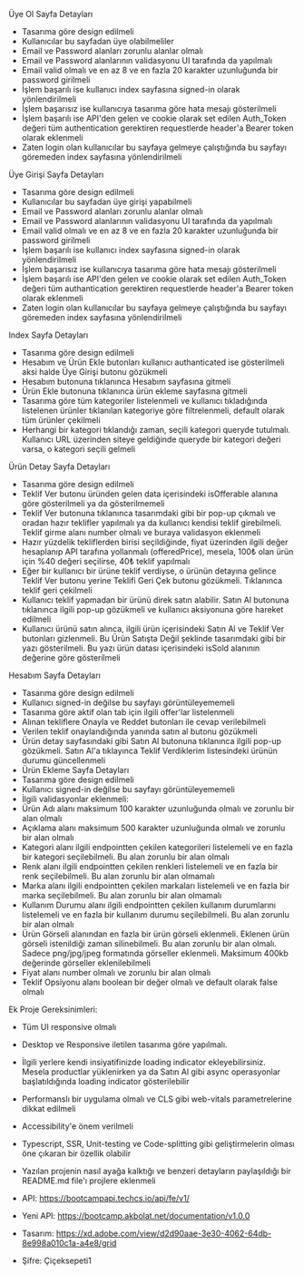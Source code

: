 Üye Ol Sayfa Detayları

- Tasarıma göre design edilmeli
- Kullanıcılar bu sayfadan üye olabilmeliler
- Email ve Password alanları zorunlu alanlar olmalı
- Email ve Password alanlarının validasyonu UI tarafında da yapılmalı
- Email valid olmalı ve en az 8 ve en fazla 20 karakter uzunluğunda bir password girilmeli
- İşlem başarılı ise kullanıcı index sayfasına signed-in olarak yönlendirilmeli
- İşlem başarısız ise kullanıcıya tasarıma göre hata mesajı gösterilmeli
- İşlem başarılı ise API'den gelen ve cookie olarak set edilen Auth_Token değeri tüm
  authentication gerektiren requestlerde header'a Bearer token olarak eklenmeli
- Zaten login olan kullanıcılar bu sayfaya gelmeye çalıştığında bu sayfayı göremeden index
  sayfasına yönlendirilmeli

Üye Girişi Sayfa Detayları

- Tasarıma göre design edilmeli
- Kullanıcılar bu sayfadan üye girişi yapabilmeli
- Email ve Password alanları zorunlu alanlar olmalı
- Email ve Password alanlarının validasyonu UI tarafında da yapılmalı
- Email valid olmalı ve en az 8 ve en fazla 20 karakter uzunluğunda bir password girilmeli
- İşlem başarılı ise kullanıcı index sayfasına signed-in olarak yönlendirilmeli
- İşlem başarısız ise kullanıcıya tasarıma göre hata mesajı gösterilmeli
- İşlem başarılı ise API'den gelen ve cookie olarak set edilen Auth_Token değeri tüm
  authantication gerektiren requestlerde header'a Bearer token olarak eklenmeli
- Zaten login olan kullanıcılar bu sayfaya gelmeye çalıştığında bu sayfayı göremeden index
  sayfasına yönlendirilmeli

Index Sayfa Detayları

- Tasarıma göre design edilmeli
- Hesabım ve Ürün Ekle butonları kullanıcı authanticated ise gösterilmeli aksi halde Üye
  Girişi butonu gözükmeli
- Hesabım butonuna tıklanınca Hesabım sayfasına gitmeli
- Ürün Ekle butonuna tıklanınca ürün ekleme sayfasına gitmeli
- Tasarıma göre tüm kategoriler listelenmeli ve kullanıcı tıkladığında listelenen ürünler
  tıklanılan kategoriye göre filtrelenmeli, default olarak tüm ürünler çekilmeli
- Herhangi bir kategori tıklandığı zaman, seçili kategori queryde tutulmalı. Kullanıcı URL
  üzerinden siteye geldiğinde queryde bir kategori değeri varsa, o kategori seçili gelmeli

Ürün Detay Sayfa Detayları

- Tasarıma göre design edilmeli
- Teklif Ver butonu üründen gelen data içerisindeki isOfferable alanına göre gösterilmeli ya
  da gösterilmemeli
- Teklif Ver butonuna tıklanınca tasarımdaki gibi bir pop-up çıkmalı ve oradan hazır teklifler
  yapılmalı ya da kullanıcı kendisi teklif girebilmeli. Teklif girme alanı number olmalı ve
  buraya validasyon eklenmeli
- Hazır yüzdelik tekliflerden birisi seçildiğinde, fiyat üzerinden ilgili değer hesaplanıp API
  tarafına yollanmalı (offeredPrice), mesela, 100₺ olan ürün için %40 değeri seçilirse, 40₺
  teklif yapılmalı
- Eğer bir kullanıcı bir ürüne teklif verdiyse, o ürünün detayına gelince Teklif Ver butonu
  yerine Teklifi Geri Çek butonu gözükmeli. Tıklanınca teklif geri çekilmeli
- Kullanıcı teklif yapmadan bir ürünü direk satın alabilir. Satın Al butonuna tıklanınca ilgili
  pop-up gözükmeli ve kullanıcı aksiyonuna göre hareket edilmeli
- Kullanıcı ürünü satın alınca, ilgili ürün içerisindeki Satın Al ve Teklif Ver butonları
  gizlenmeli. Bu Ürün Satışta Değil şeklinde tasarımdaki gibi bir yazı gösterilmeli. Bu yazı
  ürün datası içerisindeki isSold alanının değerine göre gösterilmeli

Hesabım Sayfa Detayları

- Tasarıma göre design edilmeli
- Kullanıcı signed-in değilse bu sayfayı görüntüleyememeli
- Tasarıma göre aktif olan tab için ilgili offer'lar listelenmeli
- Alınan tekliflere Onayla ve Reddet butonları ile cevap verilebilmeli
- Verilen teklif onaylandığında yanında satın al butonu gözükmeli
- Ürün detay sayfasındaki gibi Satın Al butonuna tıklanınca ilgili pop-up gözükmeli. Satın
  Al'a tıklayınca Teklif Verdiklerim listesindeki ürünün durumu güncellenmeli
- Ürün Ekleme Sayfa Detayları
- Tasarıma göre design edilmeli
- Kullanıcı signed-in değilse bu sayfayı görüntüleyememeli
- İlgili validasyonlar eklenmeli:
- Ürün Adı alanı maksimum 100 karakter uzunluğunda olmalı ve zorunlu bir alan olmalı
- Açıklama alanı maksimum 500 karakter uzunluğunda olmalı ve zorunlu bir alan olmalı
- Kategori alanı ilgili endpointten çekilen kategorileri listelemeli ve en fazla bir kategori
  seçilebilmeli. Bu alan zorunlu bir alan olmalı
- Renk alanı ilgili endpointten çekilen renkleri listelemeli ve en fazla bir renk seçilebilmeli.
  Bu alan zorunlu bir alan olmamalı
- Marka alanı ilgili endpointten çekilen markaları listelemeli ve en fazla bir marka
  seçilebilmeli. Bu alan zorunlu bir alan olmamalı
- Kullanım Durumu alanı ilgili endpointten çekilen kullanım durumlarını listelemeli ve en
  fazla bir kullanım durumu seçilebilmeli. Bu alan zorunlu bir alan olmalı
- Ürün Görseli alanından en fazla bir ürün görseli eklenmeli. Eklenen ürün görseli
  istenildiği zaman silinebilmeli. Bu alan zorunlu bir alan olmalı. Sadece png/jpg/jpeg
  formatında görseller eklenmeli. Maksimum 400kb değerinde görseller eklenilebilmeli
- Fiyat alanı number olmalı ve zorunlu bir alan olmalı
- Teklif Opsiyonu alanı boolean bir değer olmalı ve default olarak false olmalı

Ek Proje Gereksinimleri:

- Tüm UI responsive olmalı
- Desktop ve Responsive iletilen tasarıma göre yapılmalı.
- İlgili yerlere kendi insiyatifinizde loading indicator ekleyebilirsiniz. Mesela productlar
  yüklenirken ya da Satın Al gibi async operasyonlar başlatıldığında loading indicator
  gösterilebilir
- Performanslı bir uygulama olmalı ve CLS gibi web-vitals parametrelerine dikkat edilmeli
- Accessibility'e önem verilmeli
- Typescript, SSR, Unit-testing ve Code-splitting gibi geliştirmelerin olması öne çıkaran bir
  özellik olabilir
- Yazılan projenin nasıl ayağa kalktığı ve benzeri detayların paylaşıldığı bir README.md file'ı
  projlere eklenmeli

- API: https://bootcampapi.techcs.io/api/fe/v1/
- Yeni API: https://bootcamp.akbolat.net/documentation/v1.0.0
- Tasarım: https://xd.adobe.com/view/d2d90aae-3e30-4062-64db-8e998a010c1a-a4e8/grid
- Şifre: Çiçeksepeti1
